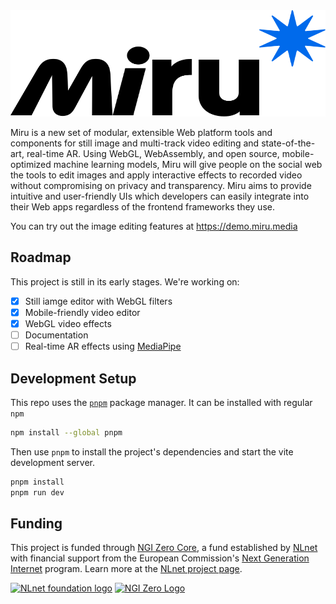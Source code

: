 <picture>
  <source srcset="./docs/branding/logo/white-logo.svg" media="(prefers-color-scheme: dark)" height="170px" width="100%">
  <img src="./docs/branding/logo/dark-logo.svg" height="170px" width="100%">
</picture>

Miru is a new set of modular, extensible Web platform tools and components for still image and multi-track video editing and state-of-the-art, real-time AR. Using WebGL, WebAssembly, and open source, mobile-optimized machine learning models, Miru will give people on the social web the tools to edit images and apply interactive effects to recorded video without compromising on privacy and transparency. Miru aims to provide intuitive and user-friendly UIs which developers can easily integrate into their Web apps regardless of the frontend frameworks they use.

You can try out the image editing features at https://demo.miru.media

## Roadmap

This project is still in its early stages. We're working on:

- [x] Still iamge editor with WebGL filters
- [x] Mobile-friendly video editor
- [x] WebGL video effects
- [ ] Documentation
- [ ] Real-time AR effects using [MediaPipe](https://github.com/google-ai-edge/mediapipe)

## Development Setup

This repo uses the [`pnpm`](https://pnpm.io/) package manager. It can be installed with regular `npm`

```sh
npm install --global pnpm
```

Then use `pnpm` to install the project's dependencies and start the vite development server.

```sh
pnpm install
pnpm run dev
```

## Funding

This project is funded through [NGI Zero Core](https://nlnet.nl/core), a fund established by [NLnet](https://nlnet.nl) with financial support from the European Commission's [Next Generation Internet](https://ngi.eu) program. Learn more at the [NLnet project page](https://nlnet.nl/project/Miru).

[<img src="https://nlnet.nl/logo/banner.png" alt="NLnet foundation logo" width="20%" />](https://nlnet.nl)
[<img src="https://nlnet.nl/image/logos/NGI0_tag.svg" alt="NGI Zero Logo" width="20%" />](https://nlnet.nl/core)

